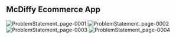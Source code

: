 ## McDiffy Ecommerce App

![ProblemStatement_page-0001](https://github.com/mr-vk10/mr-vk10/assets/56977021/c09cb487-1a06-40fa-83af-8173a104fbb0)
![ProblemStatement_page-0002](https://github.com/mr-vk10/mr-vk10/assets/56977021/09f30b7b-3c60-499c-a858-a9c3bf8670e9)
![ProblemStatement_page-0003](https://github.com/mr-vk10/mr-vk10/assets/56977021/3fcd9c10-0595-4064-a219-0ebf459b52fa)
![ProblemStatement_page-0004](https://github.com/mr-vk10/mr-vk10/assets/56977021/58cff2d0-b96d-4b62-a335-5d9d595a1646)
